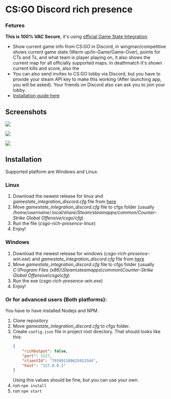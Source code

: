 # CS:GO Discord rich presence
### Fetures

**This is 100% VAC Secure**, it's using [official Game State Integration](https://developer.valvesoftware.com/wiki/Counter-Strike:_Global_Offensive_Game_State_Integration).

 - Show current game info from CS:GO in Discord, in wingman/competitive shows current game state (Warm up/In-Game/Game-Over), points for CTs and Ts, and what team is player playing on, it also shows the current map for all officially supported maps. In deathmatch it's shown current kills and score, also the 
 - You can also send invites to CS:GO lobby via Discord, but you have to provide your steam API key to make this working (After launching app, you will be asked). Your friends on Discord also can ask you to join your lobby.
 - [Installation guide here](#installation)

## Screenshots
![](https://raw.githubusercontent.com/borisgrigorov/CSGO-Discord-rich-presence/master/screenshots/1.png)

![](https://raw.githubusercontent.com/borisgrigorov/CSGO-Discord-rich-presence/master/screenshots/3.png)

![](https://raw.githubusercontent.com/borisgrigorov/CSGO-Discord-rich-presence/master/screenshots/4.png)

## Installation
Supported platform are Windows and Linux.

### Linux
 1. Download the newest release for linux and *gamestate_integration_discord.cfg* file from [here](https://github.com/borisgrigorov/CSGO-Discord-rich-presence/releases)
 2. Move *gamestate_integration_discord.cfg* file to cfgs folder (usually */home/username/.local/share/Steam/steamapps/common/Counter-Strike Global Offensive/csgo/cfg*)
 3. Run the file (*csgo-rich-presence-linux*)
 4. Enjoy!

### Windows
 1. Download the newest release for windows (*csgo-rich-presence-win.exe*) and *gamestate_integration_discord.cfg* file from [here](https://github.com/borisgrigorov/CSGO-Discord-rich-presence/releases)
 2. Move *gamestate_integration_discord.cfg* file to cfgs folder (usually *C:\Program Files (x86)\Steam\steamapps\common\Counter-Strike Global Offensive\csgo\cfg*)
 3. Run the exe (*csgo-rich-presence-win.exe*)
 4. Enjoy!
 

### Or for advanced users (Both platforms):

You have to have installed Nodejs and NPM.
 1. Clone repository
 2. Move *gamestate_integration_discord.cfg* to cfgs folder.
 3. Create `config.json` file in project root directory. That should looks like this:
    ```json
    {
        "richOutput": false, 
        "port": 3127,
        "clientId": "793491189625913344",
        "host": "127.0.0.1"
    }
    ```
    Using this values should be fine, but you can use your own.
 4. run `npm install`
 5. run `npm start`